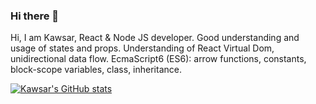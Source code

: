 ### Hi there 👋


Hi, I am Kawsar,
React & Node JS developer. Good understanding and usage of states and props. Understanding of React Virtual Dom, unidirectional data flow. EcmaScript6 (ES6): arrow functions, constants, block-scope variables, class, inheritance.

[![Kawsar's GitHub stats](https://github-readme-stats.vercel.app/api?username=kawsar91221)](https://github.com/kawsar91221/github-readme-stats)

